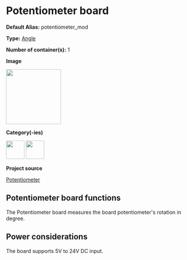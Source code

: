# Potentiometer board

<div className="cust_sheet" markdown="1">
<p className="cust_sheet-title" markdown="1"><strong>Default Alias:</strong> potentiometer_mod</p>
<p className="cust_sheet-title" markdown="1"><strong>Type:</strong> <a href="../../software/containers_list/angle.md">Angle</a></p>
<p className="cust_sheet-title" markdown="1"><strong>Number of container(s):</strong> 1</p>
<p className="cust_sheet-title" markdown="1"><strong>Image</strong></p>
<p className="cust_indent" markdown="1"><img height="150" src="/img/potentiometer-container.png" alt="" /></p>
<p className="cust_sheet-title" markdown="1"><strong>Category(-ies)</strong></p>
<p className="cust_indent" markdown="1">
<img height="50" src="/img/sticker-interface.png" title="Interface" alt="" />
<img height="50" src="/img/sticker-sensor.png" title="Sensor" alt="" />
</p>
<p className="cust_sheet-title" markdown="1"><strong>Project source </strong></p>
<a className="github-button" data-size="large" aria-label="Star Luos-io/Luos on GitHub" href="https://github.com/Luos-io/Examples/blob/master/Projects/l0/Potentiometer" target="_blank">Potentiometer</a>
</div>

## Potentiometer board functions

The Potentiometer board measures the board potentiometer's rotation in degree.

## Power considerations

The board supports 5V to 24V DC input.
